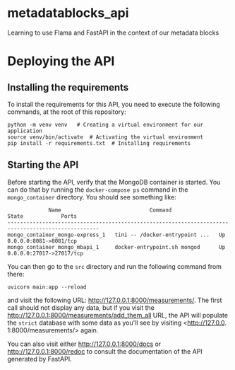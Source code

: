 # metadatablocks_api

Learning to use Flama and FastAPI in the context of our metadata blocks

# Deploying the API

## Installing the requirements

To install the requirements for this API, you need to execute the following 
commands, at the root of this repository: 

```shell
python -m venv venv   # Creating a virtual environment for our application
source venv/bin/activate  # Activating the virtual environment
pip install -r requirements.txt  # Installing requirements
```

## Starting the API

Before starting the API, verify that the MongoDB container is started. You can 
do that by running the `docker-compose ps` command in the `mongo_container` 
directory. You should see something like:

```text
             Name                            Command               State            Ports          
---------------------------------------------------------------------------------------------------
mongo_container_mongo-express_1   tini -- /docker-entrypoint ...   Up      0.0.0.0:8081->8081/tcp  
mongo_container_mongo_mbapi_1     docker-entrypoint.sh mongod      Up      0.0.0.0:27017->27017/tcp
```

You can then go to the `src` directory and run the following command from there: 

```shell
uvicorn main:app --reload
```

and visit the following URL: <http://127.0.0.1:8000/measurements/>. The 
first call should not display any data, but if you visit the <http://127.0.0.1:8000/measurements/add_them_all> URL, the API will populate the `strict` 
database with some data as you'll see by visiting <http://127.0.0.
1:8000/measurements/> again.  

You can also visit either <http://127.0.0.1:8000/docs> or <http://127.0.0.1:8000/redoc> to consult the documentation of the API generated by FastAPI. 
